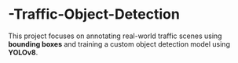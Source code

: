 # -Traffic-Object-Detection
This project focuses on annotating real-world traffic scenes using **bounding boxes** and training a custom object detection model using **YOLOv8**.
